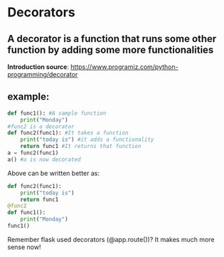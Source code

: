 # Decorators
## A decorator is a function that runs some other function by adding some more functionalities
**Introduction source**: https://www.programiz.com/python-programming/decorator

## example:
``` python
def func1(): #A sample function
	print("Monday")
#func2 is a decorator
def func2(func1): #It takes a function
	print("today is") #it adds a functionality
	return func1 #It returns that function
a = func2(func1)
a() #a is now decorated
```

Above can be written better as:
``` python
def func2(func1):
	print("today is")
	return func1
@func2
def func1():
	print("Monday")
func1()
```
Remember flask used decorators (@app.route())? It makes much more sense now!

